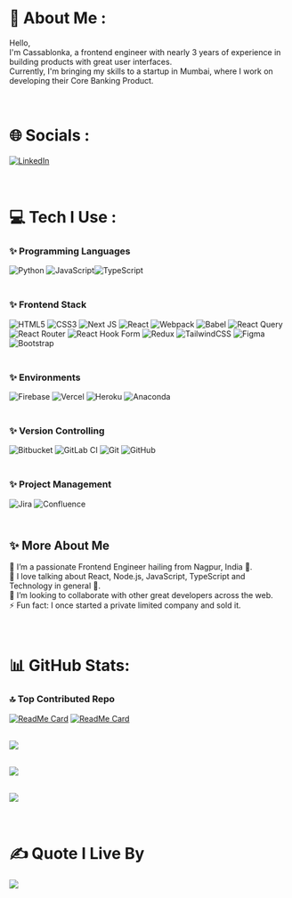# 💫 About Me :

Hello,<br>I'm Cassablonka, a frontend engineer with nearly 3 years of experience in building products with great user interfaces. <br>Currently, I'm bringing my skills to a startup in Mumbai, where I work on developing their Core Banking Product.

# <br/>🌐 Socials :
[![LinkedIn](https://img.shields.io/badge/LinkedIn-%230077B5.svg?logo=linkedin&logoColor=white)](https://linkedin.com/in/cassablonka) 

# <br/> 💻 Tech I Use :

### ✨ Programming Languages
![Python](https://img.shields.io/badge/python-3670A0?style=for-the-badge&logo=python&logoColor=ffdd54) ![JavaScript](https://img.shields.io/badge/javascript-%23323330.svg?style=for-the-badge&logo=javascript&logoColor=%23F7DF1E)![TypeScript](https://img.shields.io/badge/typescript-%23007ACC.svg?style=for-the-badge&logo=typescript&logoColor=white)

### <br/> ✨ Frontend Stack 
![HTML5](https://img.shields.io/badge/html5-%23E34F26.svg?style=for-the-badge&logo=html5&logoColor=white) ![CSS3](https://img.shields.io/badge/css3-%231572B6.svg?style=for-the-badge&logo=css3&logoColor=white)
![Next JS](https://img.shields.io/badge/Next-black?style=for-the-badge&logo=next.js&logoColor=white) ![React](https://img.shields.io/badge/react-%2320232a.svg?style=for-the-badge&logo=react&logoColor=%2361DAFB) ![Webpack](https://img.shields.io/badge/webpack-%238DD6F9.svg?style=for-the-badge&logo=webpack&logoColor=black) ![Babel](https://img.shields.io/badge/Babel-F9DC3e?style=for-the-badge&logo=babel&logoColor=black) ![React Query](https://img.shields.io/badge/-React%20Query-FF4154?style=for-the-badge&logo=react%20query&logoColor=white) ![React Router](https://img.shields.io/badge/React_Router-CA4245?style=for-the-badge&logo=react-router&logoColor=white) ![React Hook Form](https://img.shields.io/badge/React%20Hook%20Form-%23EC5990.svg?style=for-the-badge&logo=reacthookform&logoColor=white) ![Redux](https://img.shields.io/badge/redux-%23593d88.svg?style=for-the-badge&logo=redux&logoColor=white) ![TailwindCSS](https://img.shields.io/badge/tailwindcss-%2338B2AC.svg?style=for-the-badge&logo=tailwind-css&logoColor=white) ![Figma](https://img.shields.io/badge/figma-%23F24E1E.svg?style=for-the-badge&logo=figma&logoColor=white) ![Bootstrap](https://img.shields.io/badge/bootstrap-%238511FA.svg?style=for-the-badge&logo=bootstrap&logoColor=white)

### <br/> ✨ Environments
![Firebase](https://img.shields.io/badge/firebase-%23039BE5.svg?style=for-the-badge&logo=firebase) ![Vercel](https://img.shields.io/badge/vercel-%23000000.svg?style=for-the-badge&logo=vercel&logoColor=white) ![Heroku](https://img.shields.io/badge/heroku-%23430098.svg?style=for-the-badge&logo=heroku&logoColor=white) ![Anaconda](https://img.shields.io/badge/Anaconda-%2344A833.svg?style=for-the-badge&logo=anaconda&logoColor=white)

### <br/> ✨ Version Controlling
![Bitbucket](https://img.shields.io/badge/bitbucket-%230047B3.svg?style=for-the-badge&logo=bitbucket&logoColor=white) ![GitLab CI](https://img.shields.io/badge/gitlab%20CI-%23181717.svg?style=for-the-badge&logo=gitlab&logoColor=white) ![Git](https://img.shields.io/badge/git-%23F05033.svg?style=for-the-badge&logo=git&logoColor=white) ![GitHub](https://img.shields.io/badge/github-%23121011.svg?style=for-the-badge&logo=github&logoColor=white)

### <br/> ✨ Project Management
![Jira](https://img.shields.io/badge/jira-%230A0FFF.svg?style=for-the-badge&logo=jira&logoColor=white) ![Confluence](https://img.shields.io/badge/confluence-%23172BF4.svg?style=for-the-badge&logo=confluence&logoColor=white)


## <br/> ✨ More About Me

🌱 I’m a passionate Frontend Engineer hailing from Nagpur, India 🧡.  
💬 I love talking about React, Node.js, JavaScript, TypeScript and Technology in general 🙌.  
👯 I’m looking to collaborate with other great developers across the web.  
⚡ Fun fact: I once started a private limited company and sold it.


# <br/> 📊 GitHub Stats:


### 🔝 Top Contributed Repo


[![ReadMe Card](https://github-readme-stats.vercel.app/api/pin/?username=cassablonka&repo=Swiggy-Turborepo&show_owner=true&theme=algolia)](https://github.com/alok722/namaste-javascript-notes)
[![ReadMe Card](https://github-readme-stats.vercel.app/api/pin/?username=cassablonka&repo=CineSelect&show_owner=true&theme=algolia)](https://github.com/alok722/express-server-boilerplate)<br/><br/>

![](https://github-readme-stats.vercel.app/api?username=cassablonka&theme=github_dark&hide_border=false)<br/><br/>

![](https://github-readme-streak-stats.herokuapp.com/?user=cassablonka&theme=github_dark&hide_border=false)<br/><br/>

![](https://github-readme-stats.vercel.app/api/top-langs/?username=cassablonka&theme=github_dark&hide_border=false&include_all_commits=true&count_private=true&layout=compact)

# <br/> ✍️ Quote I Live By
![](https://quotes-github-readme.vercel.app/api?type=horizontal&theme=tokyonight)

<!-- Proudly created with GPRM ( https://gprm.itsvg.in ) -->
